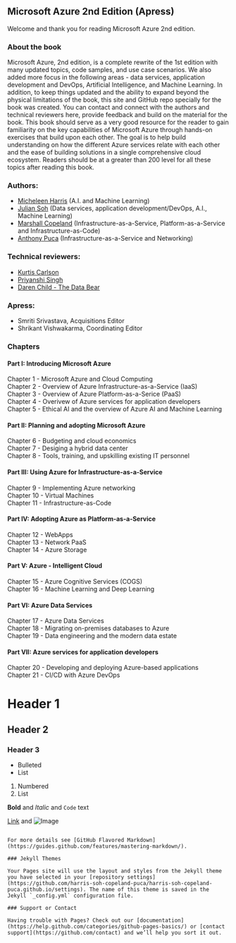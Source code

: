 ## Microsoft Azure 2nd Edition (Apress)

Welcome and thank you for reading Microsoft Azure 2nd edition.  

### About the book
Microsoft Azure, 2nd edition, is a complete rewrite of the 1st edition with many updated topics, code samples, and use case scenarios. We also added more focus in the following areas - data services, application development and DevOps, Artificial Intelligence, and Machine Learning. In addition, to keep things updated and the ability to expand beyond the physical limitations of the book, this site and GitHub repo specially for the book was created. You can contact and connect with the authors and technical reviewers here, provide feedback and build on the material for the book. This book should serve as a very good resource for the reader to gain familiarity on the key capabilities of Microsoft Azure through hands-on exercises that build upon each other. The goal is to help build understanding on how the different Azure services relate with each other and the ease of building solutions in a single comprehensive cloud ecosystem. Readers should be at a greater than 200 level for all these topics after reading this book.
### Authors:
* [Micheleen Harris](https://www.linkedin.com/in/micheleenharris/) (A.I. and Machine Learning)
* [Julian Soh](https://www.linkedin.com/in/juliansoh/) (Data services, application development/DevOps, A.I., Machine Learning)
* [Marshall Copeland](https://www.linkedin.com/in/marshallcopeland/) (Infrastructure-as-a-Service, Platform-as-a-Service and Infrastructure-as-Code)
* [Anthony Puca](https://www.linkedin.com/in/anthonypuca/) (Infrastructure-as-a-Service and Networking)

### Technical reviewers:
* [Kurtis Carlson](https://www.linkedin.com/in/kurtis-carlson/)
* [Priyanshi Singh](https://www.linkedin.com/in/priyanshi-singh-002007133/)
* [Daren Child - The Data Bear](https://www.linkedin.com/in/daren-child-028a401/)

### Apress:  
* Smriti Srivastava, Acquisitions Editor  
* Shrikant Vishwakarma, Coordinating Editor

### Chapters
#### Part I: Introducing Microsoft Azure  
Chapter 1  - Microsoft Azure and Cloud Computing  
Chapter 2  - Overview of Azure Infrastructure-as-a-Service (IaaS)  
Chapter 3  - Overview of Azure Platform-as-a-Serice (PaaS)  
Chapter 4  - Overivew of Azure services for application developers  
Chapter 5  - Ethical AI and the overview of Azure AI and Machine Learning  

#### Part II: Planning and adopting Microsoft Azure
Chapter 6  - Budgeting and cloud economics  
Chapter 7  - Desiging a hybrid data center  
Chapter 8  - Tools, training, and upskilling existing IT personnel  

#### Part III: Using Azure for Infrastructure-as-a-Service
Chapter 9  - Implementing Azure networking  
Chapter 10 - Virtual Machines  
Chapter 11 - Infrastructure-as-Code  

#### Part IV: Adopting Azure as Platform-as-a-Service
Chapter 12 - WebApps  
Chapter 13 - Network PaaS  
Chapter 14 - Azure Storage  

#### Part V: Azure - Intelligent Cloud
Chapter 15 - Azure Cognitive Services (COGS)  
Chapter 16 - Machine Learning and Deep Learning  

#### Part VI: Azure Data Services
Chapter 17 - Azure Data Services  
Chapter 18 - Migrating on-premises databases to Azure  
Chapter 19 - Data engineering and the modern data estate  

#### Part VII: Azure services for application developers
Chapter 20 - Developing and deploying Azure-based applications  
Chapter 21 - CI/CD with Azure DevOps  

# Header 1
## Header 2
### Header 3

- Bulleted
- List

1. Numbered
2. List

**Bold** and _Italic_ and `Code` text

[Link](url) and ![Image](src)
```

For more details see [GitHub Flavored Markdown](https://guides.github.com/features/mastering-markdown/).

### Jekyll Themes

Your Pages site will use the layout and styles from the Jekyll theme you have selected in your [repository settings](https://github.com/harris-soh-copeland-puca/harris-soh-copeland-puca.github.io/settings). The name of this theme is saved in the Jekyll `_config.yml` configuration file.

### Support or Contact

Having trouble with Pages? Check out our [documentation](https://help.github.com/categories/github-pages-basics/) or [contact support](https://github.com/contact) and we’ll help you sort it out.

